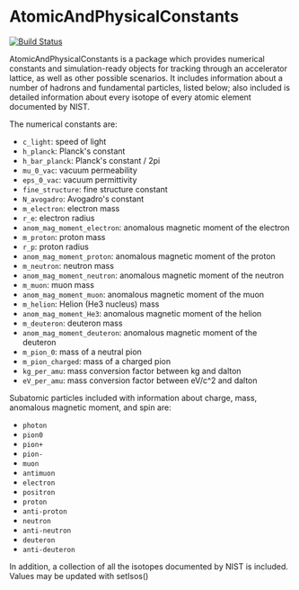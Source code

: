 # AtomicAndPhysicalConstants

[![Build Status](https://github.com/bmad-sim/AtomicAndPhysicalConstants.jl/actions/workflows/CI.yml/badge.svg?branch=main)](https://github.com/bmad-sim/AtomicAndPhysicalConstants.jl/actions/workflows/CI.yml?query=branch%3Amain)




AtomicAndPhysicalConstants is a package which provides numerical constants and
simulation-ready objects for tracking through an accelerator lattice, as well as
other possible scenarios. It includes information about a number of hadrons and
fundamental particles, listed below; also included is detailed information about
every isotope of every atomic element documented by NIST.

The numerical constants are:
- `c_light`: speed of light
- `h_planck`: Planck's constant
- `h_bar_planck`: Planck's constant / 2pi
- `mu_0_vac`: vacuum permeability
- `eps_0_vac`: vacuum permittivity
- `fine_structure`: fine structure constant
- `N_avogadro`: Avogadro's constant
- `m_electron`: electron mass
- `r_e`: electron radius
- `anom_mag_moment_electron`: anomalous magnetic moment of the electron
- `m_proton`: proton mass
- `r_p`: proton radius
- `anom_mag_moment_proton`: anomalous magnetic moment of the proton
- `m_neutron`: neutron mass
- `anom_mag_moment_neutron`: anomalous magnetic moment of the neutron
- `m_muon`: muon mass
- `anom_mag_moment_muon`: anomalous magnetic moment of the muon
- `m_helion`: Helion (He3 nucleus) mass
- `anom_mag_moment_He3`: anomalous magnetic moment of the helion
- `m_deuteron`: deuteron mass
- `anom_mag_moment_deuteron`: anomalous magnetic moment of the deuteron
- `m_pion_0`: mass of a neutral pion
- `m_pion_charged`: mass of a charged pion
- `kg_per_amu`: mass conversion factor between kg and dalton
- `eV_per_amu`: mass conversion factor between eV/c^2 and dalton


Subatomic particles included with information about
charge, mass, anomalous magnetic moment, and spin
are:
- `photon`
- `pion0`
- `pion+`
- `pion-`
- `muon`
- `antimuon`
- `electron`
- `positron`
- `proton`
- `anti-proton`
- `neutron`
- `anti-neutron`
- `deuteron`
- `anti-deuteron`


In addition, a collection of all the isotopes documented by NIST
is included. Values may be updated with setIsos()
